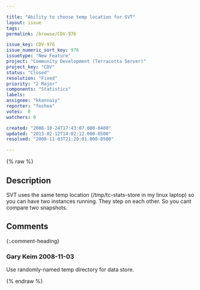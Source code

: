 ```yaml
---

title: "Ability to choose temp location for SVT"
layout: issue
tags: 
permalink: /browse/CDV-976

issue_key: CDV-976
issue_numeric_sort_key: 976
issuetype: "New Feature"
project: "Community Development (Terracotta Server)"
project_key: "CDV"
status: "Closed"
resolution: "Fixed"
priority: "2 Major"
components: "Statistics"
labels: 
assignee: "kkannaiy"
reporter: "foshea"
votes:  0
watchers: 0

created: "2008-10-24T17:43:07.000-0400"
updated: "2013-02-12T14:02:12.000-0500"
resolved: "2008-11-03T21:20:01.000-0500"

---
```




{% raw %}



## Description

<div markdown="1" class="description">

SVT uses the same temp location (/tmp/tc-stats-store in my linux laptop) so you can have two instances running. They step on each other. So you cant compare two snapshots. 

</div>

## Comments


{:.comment-heading}
### **Gary Keim** <span class="date">2008-11-03</span>

<div markdown="1" class="comment">

Use randomly-named temp directory for data store.


</div>



{% endraw %}
